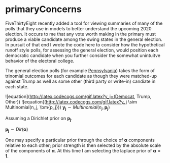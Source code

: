 # primaryConcerns

FiveThirtyEight recently added a tool for viewing summaries of many of the polls that they use in models to better understand the upcoming 2020 election.
It occurs to me that any vote worth making in the primary must produce a viable candidate among the swing states in the general election.
In pursuit of that end I wrote the code here to consider how the hypothetical runoff style polls, for assessing the general election, would position each democratic candidate when you further consider the somewhat unintuitve behavior of the electoral college.  

The general election polls (for example [Pennsylvania](https://projects.fivethirtyeight.com/polls/president-general/pennsylvania/)) takes the form of trinomial outcomes for each candidate as though they were matched-up against Trump as well as some other (third party or write-in) candiate in each state.

![equation](http://latex.codecogs.com/gif.latex?y_j=(Democat, Trump, Other))
![equation](http://latex.codecogs.com/gif.latex?y_j \sim Multinomial(n_j, \bm{p_j}))
$\bm{y_j} \sim Multinomial(n_j, \bm{p_j})$

Assuming a Dirichlet prior on $\bm{p_j}$.

$\bm{p_j} \sim Dir(\bm{\alpha})$

One may specify a particular prior through the choice of $\bm{\alpha}$ components relative to each other; prior strength is then selected by the absolute scale of the components of $\bm{\alpha}$. At this time I am selecting the laplace prior of $\bm{\alpha}=\bm{1}$.

